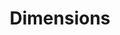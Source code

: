 ---
layout: default
bigquery: https://console.cloud.google.com/bigquery?p=covid-19-dimensions-ai&page=table&d=data&t=publications
contributors: Digital Science, https://www.digital-science.com/
cost: Free for personal, non-commercial use.
description: Dimensions contains more than 100 million publications, ranging from
  articles published in scholarly journals, books and book chapters, to preprints
  and conference proceedings. All publications are contextualized with linked data
  sets, funding, publications, patents, clinical trials, and policy documents. You
  can also view associated categories, funders, institutions, and researcher profiles.
documentation: https://docs.dimensions.ai/bigquery/index.html
last_edit: 04/12/2022, 20:31:54
location: https://www.dimensions.ai/products/free/
maintained_by: Digital Science, https://www.digital-science.com/
schema_fields:
- language
- funding_chf
- year
- pmcid
- repository_id
- subtitles
- external_ids
- source_id
- filing_date
- date_online
- funder_countries
- application_number
- funder_org_cities
- title
- date_imported_gbq
- family_count
- repository_url
- aliases
- start_year
- funding_eur
- acronyms
- open_access_categories_v2
- category_uoa
- acknowledgements
- editors
- conditions
- original_assignee_orgs
- citations_count
- original_title
- authors
- arxiv_id
- current_assignee_orgs
- start_date
- kind
- family_members_ids
- publication_year
- category_icrp_ct
- proceedings_title
- date_normal
- researcher_ids
- funding_details
- wikipedia_url
- legal_events
- category_hrcs_rac
- book_series_title
- metrics
- linkout
- established
- resulting_publication_doi
- created_date
- links
- associated_publication_id
- types
- pages
- phase
- associated_publication_doi
- funding_jpy
- reference_ids
- license
- registry
- research_org_city_names
- original_abstract
- priority_year
- citation_string
- conference
- name
- date_modified
- address
- category_hrcs_hc
- altmetrics
- investigators
- associated_publication_arxiv_id
- publication_date
- associated_grant_ids
- current_assignee
- category_sdg
- funder_org_state_codes
- funding_nzd
- funder_org_countries
- funding_amount
- description
- relationships
- priority_date
- mesh_headings
- embargo_date
- expiration_date
- funder_orgs
- funding_currency
- pmid
- eisbn
- repository_name
- status
- journal_lists
- labels
- research_org_cities
- grant_number
- cited_by_ids
- granted_date
- citations
- original_assignee
- publication_ids
- clinical_trial_ids
- patent_ids
- date_print
- foa_number
- date
- funder_org_acronyms
- funding_usd
- email_address
- cpc
- expiration_year
- research_orgs
- family_id
- mesh_terms
- filing_year
- resulting_publication_ids
- open_access_categories
- associated_publication_pmid
- funding_aud
- categories
- interventions
- category_bra
- filing_status
- date_inserted
- doi
- volume
- assignee_orgs
- research_org_country_names
- abstract
- gender
- supporting_grant_ids
- funding_cny
- end_date
- concepts
- end_year
- category_rcdc
- funder_org
- acronym
- jurisdiction
- original_assignee_countries
- granted_year
- current_assignee_countries
- book_title
- funding_cad
- issue
- category_for
- assignee_countries
- journal
- brief_title
- category_icrp_cso
- isbn
- legal_status
- parent_id
- id
- ipcr
- research_org_state_codes
- funding_gbp
- type
- publisher
- inventor_names
- active_years
- organisation_details
- research_org_state_names
- category_hra
- research_org_countries
shortname: dimensions
tags:
- scholarly literature
- patents
- funding
- clinical trials
- academic profiles
terms_of_use: 'Use of both the Dimensions COVID-19 dataset and full Dimensions dataset
  are subject to the Dimensions Terms of use: https://www.dimensions.ai/policies-terms-legal '
title: Dimensions
uuid: dcff88bd-fe6b-4fdb-8159-809bf9d7bc1c
---